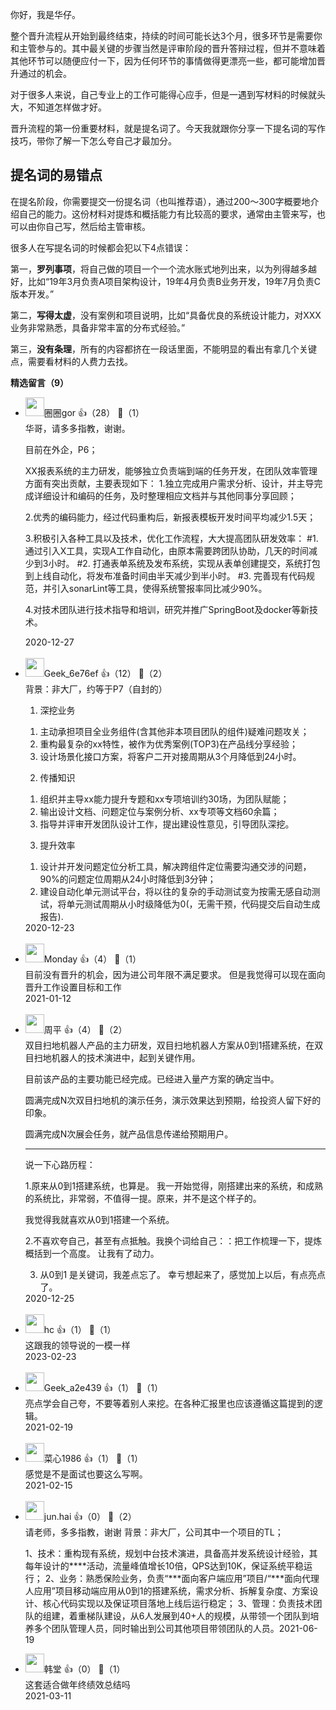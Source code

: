 你好，我是华仔。

整个晋升流程从开始到最终结束，持续的时间可能长达3个月，很多环节是需要你和主管参与的。其中最关键的步骤当然是评审阶段的晋升答辩过程，但并不意味着其他环节可以随便应付一下，因为任何环节的事情做得更漂亮一些，都可能增加晋升通过的机会。

对于很多人来说，自己专业上的工作可能得心应手，但是一遇到写材料的时候就头大，不知道怎样做才好。

晋升流程的第一份重要材料，就是提名词了。今天我就跟你分享一下提名词的写作技巧，带你了解一下怎么夸自己才最加分。

## 提名词的易错点

在提名阶段，你需要提交一份提名词（也叫推荐语），通过200～300字概要地介绍自己的能力。这份材料对提炼和概括能力有比较高的要求，通常由主管来写，也可以由你自己写，然后给主管审核。

很多人在写提名词的时候都会犯以下4点错误：

第一，**罗列事项**，将自己做的项目一个一个流水账式地列出来，以为列得越多越好，比如“19年3月负责A项目架构设计，19年4月负责B业务开发，19年7月负责C版本开发。”

第二，**写得太虚**，没有案例和项目说明，比如“具备优良的系统设计能力，对XXX业务非常熟悉，具备非常丰富的分布式经验。”

第三，**没有条理**，所有的内容都挤在一段话里面，不能明显的看出有拿几个关键点，需要看材料的人费力去找。
<div><strong>精选留言（9）</strong></div><ul>
<li><img src="https://static001.geekbang.org/account/avatar/00/11/d9/b1/e0db45de.jpg" width="30px"><span>圈圈gor</span> 👍（28） 💬（1）<div>华哥，请多多指教，谢谢。

目前在外企，P6；

XX报表系统的主力研发，能够独立负责端到端的任务开发，在团队效率管理方面有突出贡献，主要表现如下：
1.独立完成用户需求分析、设计，并主导完成详细设计和编码的任务，及时整理相应文档并与其他同事分享回顾；

2.优秀的编码能力，经过代码重构后，新报表模板开发时间平均减少1.5天；

3.积极引入各种工具以及技术，优化工作流程，大大提高团队研发效率：
#1. 通过引入X工具，实现A工作自动化，由原本需要跨团队协助，几天的时间减少到3小时。
#2. 打通表单系统及发布系统，实现从表单创建提交，系统打包到上线自动化，将发布准备时间由半天减少到半小时。
#3. 完善现有代码规范，并引入sonarLint等工具，使得系统警报率同比减少90%。

4.对技术团队进行技术指导和培训，研究并推广SpringBoot及docker等新技术。
</div>2020-12-27</li><br/><li><img src="https://thirdwx.qlogo.cn/mmopen/vi_32/vibN7zehgtB9tje5pJWczWaCTtPQsNQ1soXFy5K74G2nVLtlTicibylKPAtVtos85aD3TVAZE6xciaAPyd61gQJfKA/132" width="30px"><span>Geek_6e76ef</span> 👍（12） 💬（2）<div>背景：非大厂，约等于P7（自封的）

1. 深挖业务
1) 主动承担项目全业务组件(含其他非本项目团队的组件)疑难问题攻关；
2) 重构最复杂的xx特性，被作为优秀案例(TOP3)在产品线分享经验；
3) 设计场景化接口方案，将客户二开对接周期从3个月降低到24小时。
2. 传播知识
1) 组织并主导xx能力提升专题和xx专项培训约30场，为团队赋能；
2) 输出设计文档、问题定位与案例分析、xx专项等文档60余篇；
3) 指导并评审开发团队设计工作，提出建设性意见，引导团队深挖。
3. 提升效率
1) 设计并开发问题定位分析工具，解决跨组件定位需要沟通交涉的问题，90%的问题定位周期从24小时降低到3分钟；
2) 建设自动化单元测试平台，将以往的复杂的手动测试变为按需无感自动测试，将单元测试周期从小时级降低为0(，无需干预，代码提交后自动生成报告).
</div>2020-12-23</li><br/><li><img src="https://static001.geekbang.org/account/avatar/00/13/16/5b/83a35681.jpg" width="30px"><span>Monday</span> 👍（4） 💬（1）<div>目前没有晋升的机会，因为进公司年限不满足要求。
但是我觉得可以现在面向晋升工作设置目标和工作</div>2021-01-12</li><br/><li><img src="https://static001.geekbang.org/account/avatar/00/13/37/e0/23f288ae.jpg" width="30px"><span>周平</span> 👍（4） 💬（2）<div>双目扫地机器人产品的主力研发，双目扫地机器人方案从0到1搭建系统，在双目扫地机器人的技术演进中，起到关键作用。

目前该产品的主要功能已经完成。已经进入量产方案的确定当中。


圆满完成N次双目扫地机的演示任务，演示效果达到预期，给投资人留下好的印象。


圆满完成N次展会任务，就产品信息传递给预期用户。

----

说一下心路历程：

1.原来从0到1搭建系统，也算是。
我一开始觉得，刚搭建出来的系统，和成熟的系统比，非常弱，不值得一提。原来，并不是这个样子的。

我觉得我就喜欢从0到1搭建一个系统。

2.不喜欢夸自己，甚至有点抵触。我换个词给自己：：把工作梳理一下，提炼概括到一个高度。 让我有了动力。

3. 从0到1 是关键词，我差点忘了。 幸亏想起来了，感觉加上以后，有点亮点了。</div>2020-12-25</li><br/><li><img src="https://static001.geekbang.org/account/avatar/00/14/f1/bc/74abad33.jpg" width="30px"><span>hc</span> 👍（1） 💬（1）<div>这跟我的领导说的一模一样</div>2023-02-23</li><br/><li><img src="" width="30px"><span>Geek_a2e439</span> 👍（1） 💬（1）<div>亮点学会自己夸，不要等着别人来挖。在各种汇报里也应该遵循这篇提到的逻辑。</div>2021-02-19</li><br/><li><img src="https://static001.geekbang.org/account/avatar/00/1a/2f/5a/4ed3465d.jpg" width="30px"><span>菜心1986</span> 👍（1） 💬（1）<div>感觉是不是面试也要这么写啊。</div>2021-02-15</li><br/><li><img src="https://thirdwx.qlogo.cn/mmopen/vi_32/LUeuiaxdQ6kZgicd40T2QVGBlRjicrkuA1PXXXZnSO70PM1zVLpicneWDVbiajdkEyZjrGKxd5vJYOCibliax2BLVGhCb2OcPXYeYicJATUwPZoG8Uk/132" width="30px"><span>jun.hai</span> 👍（0） 💬（2）<div>请老师，多多指教，谢谢
背景：非大厂，公司其中一个项目的TL；

1、技术：重构现有系统，规划中台技术演进，具备高并发系统设计经验，其每年设计的****活动，流量峰值增长10倍，QPS达到10K，保证系统平稳运行；
2、业务：熟悉保险业务，负责“***面向客户端应用”项目&#47;“***面向代理人应用”项目移动端应用从0到1的搭建系统，需求分析、拆解复杂度、方案设计、核心代码实现以及保证项目落地上线后运行稳定；
3、管理：负责技术团队的组建，着重梯队建设，从6人发展到40+人的规模，从带领一个团队到培养多个团队管理人员，同时输出到公司其他项目带领团队的人员。</div>2021-06-19</li><br/><li><img src="https://static001.geekbang.org/account/avatar/00/0f/bc/22/b5ab0a48.jpg" width="30px"><span>韩堂</span> 👍（0） 💬（1）<div>这套适合做年终绩效总结吗</div>2021-03-11</li><br/>
</ul>